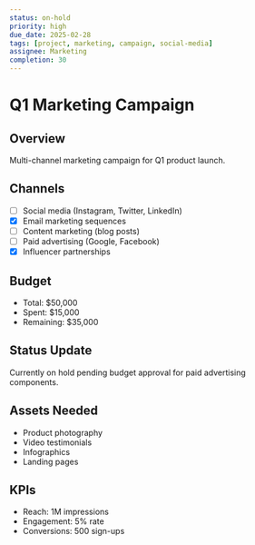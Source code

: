 ```yaml
---
status: on-hold
priority: high
due_date: 2025-02-28
tags: [project, marketing, campaign, social-media]
assignee: Marketing
completion: 30
---
```


# Q1 Marketing Campaign

## Overview
Multi-channel marketing campaign for Q1 product launch.

## Channels
- [ ] Social media (Instagram, Twitter, LinkedIn)
- [x] Email marketing sequences
- [ ] Content marketing (blog posts)
- [ ] Paid advertising (Google, Facebook)
- [x] Influencer partnerships

## Budget
- Total: $50,000
- Spent: $15,000
- Remaining: $35,000

## Status Update
Currently on hold pending budget approval for paid advertising components.

## Assets Needed
- Product photography
- Video testimonials
- Infographics
- Landing pages

## KPIs
- Reach: 1M impressions
- Engagement: 5% rate
- Conversions: 500 sign-ups